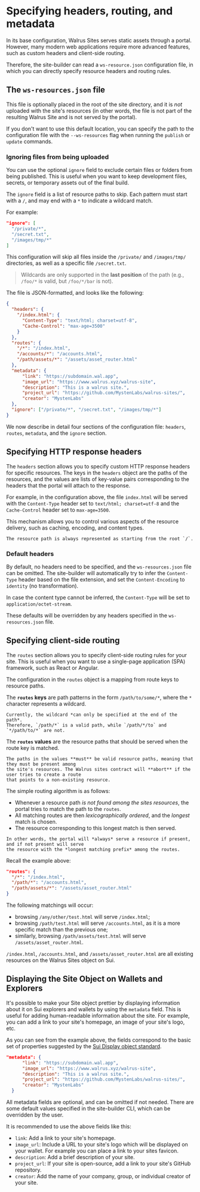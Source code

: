 # Specifying headers, routing, and metadata

In its base configuration, Walrus Sites serves static assets through a portal. However, many modern
web applications require more advanced features, such as custom headers and client-side routing.

Therefore, the site-builder can read a `ws-resource.json` configuration file, in which you can
directly specify resource headers and routing rules.

## The `ws-resources.json` file

This file is optionally placed in the root of the site directory, and it is *not* uploaded with the
site's resources (in other words, the file is not part of the resulting Walrus Site and is not
served by the portal).

If you don't want to use this default location, you can specify the path to the configuration file
with the `--ws-resources` flag when running the `publish` or `update` commands.

### Ignoring files from being uploaded

You can use the optional `ignore` field to exclude certain files or folders from being published.
This is useful when you want to keep development files, secrets, or temporary assets out of the final build.

The `ignore` field is a list of resource paths to skip. Each pattern must start with a `/`,
and may end with a `*` to indicate a wildcard match.

For example:

```json
"ignore": [
  "/private/*",
  "/secret.txt",
  "/images/tmp/*"
]
```

This configuration will skip all files inside the `/private/` and `/images/tmp/` directories,
as well as a specific file `/secret.txt`.

> Wildcards are only supported in the **last position** of the path (e.g., `/foo/*` is valid,
but `/foo/*/bar` is not).

The file is JSON-formatted, and looks like the following:

``` JSON
{
  "headers": {
    "/index.html": {
      "Content-Type": "text/html; charset=utf-8",
      "Cache-Control": "max-age=3500"
    }
  },
  "routes": {
    "/*": "/index.html",
    "/accounts/*": "/accounts.html",
    "/path/assets/*": "/assets/asset_router.html"
  },
  "metadata": {
      "link": "https://subdomain.wal.app",
      "image_url": "https://www.walrus.xyz/walrus-site",
      "description": "This is a walrus site.",
      "project_url": "https://github.com/MystenLabs/walrus-sites/",
      "creator": "MystenLabs"
  },
  "ignore": ["/private/*", "/secret.txt", "/images/tmp/*"]
}
```

We now describe in detail four sections of the configuration file: `headers`, `routes`,
`metadata`, and the `ignore` section.

## Specifying HTTP response headers

The `headers` section allows you to specify custom HTTP response headers for specific resources.
The keys in the `headers` object are the paths of the resources, and the values are lists of
key-value pairs corresponding to the headers that the portal will attach to the response.

For example, in the configuration above, the file `index.html` will be served with the
`Content-Type` header set to `text/html; charset=utf-8` and the `Cache-Control` header set to
`max-age=3500`.

This mechanism allows you to control various aspects of the resource delivery, such as caching,
encoding, and content types.

```admonish
The resource path is always represented as starting from the root `/`.
```

### Default headers

By default, no headers need to be specified, and the `ws-resources.json` file can be omitted. The
site-builder will automatically try to infer the `Content-Type` header based on the file extension,
and set the `Content-Encoding` to `identity` (no transformation).

In case the content type cannot be inferred, the `Content-Type` will be set to
`application/octet-stream`.

These defaults will be overridden by any headers specified in the `ws-resources.json` file.

## Specifying client-side routing

The `routes` section allows you to specify client-side routing rules for your site. This is useful
when you want to use a single-page application (SPA) framework, such as React or Angular.

The configuration in the `routes` object is a mapping from route keys to resource paths.

The **`routes` keys** are path patterns in the form `/path/to/some/*`, where the `*` character
represents a wildcard.

```admonish
Currently, the wildcard *can only be specified at the end of the path*.
Therefore, `/path/*` is a valid path, while `/path/*/to` and `*/path/to/*` are not.
```

The **`routes` values** are the resource paths that should be served when the route key is matched.

```admonish danger title="Important"
The paths in the values **must** be valid resource paths, meaning that they must be present among
the site's resources. The Walrus sites contract will **abort** if the user tries to create a route
that points to a non-existing resource.
```

The simple routing algorithm is as follows:

- Whenever a resource path *is not found among the sites resources*, the portal tries to match the
  path to the `routes`.
- All matching routes are then *lexicographically ordered*, and the *longest* match is chosen.
- The resource corresponding to this longest match is then served.

```admonish
In other words, the portal will *always* serve a resource if present, and if not present will serve
the resource with the *longest matching prefix* among the routes.
```

Recall the example above:

``` JSON
"routes": {
  "/*": "/index.html",
  "/path/*": "/accounts.html",
  "/path/assets/*": "/assets/asset_router.html"
}
```

The following matchings will occur:

- browsing `/any/other/test.html` will serve `/index.html`;
- browsing `/path/test.html` will serve `/accounts.html`, as it is a more specific match than the
  previous one;
- similarly, browsing `/path/assets/test.html` will serve `/assets/asset_router.html`.

`/index.html`, `/accounts.html`, and `/assets/asset_router.html` are all existing resources on the
Walrus Sites object on Sui.

## Displaying the Site Object on Wallets and Explorers

It's possible to make your Site object prettier by displaying information about it on Sui explorers
and wallets by using the `metadata` field. This is useful for adding human-readable information
about the site. For example, you can add a link to your site's homepage, an image of your site's
logo, etc.

As you can see from the example above, the fields correspond to the basic set of properties
suggested by the
[Sui Display object standard](https://docs.sui.io/standards/display#display-properties).

```JSON
"metadata": {
      "link": "https://subdomain.wal.app",
      "image_url": "https://www.walrus.xyz/walrus-site",
      "description": "This is a walrus site.",
      "project_url": "https://github.com/MystenLabs/walrus-sites/",
      "creator": "MystenLabs"
  }
```

All metadata fields are optional, and can be omitted if not needed. There are some default values
specified in the site-builder CLI, which can be overridden by the user.

It is recommended to use the above fields like this:

- `link`: Add a link to your site's homepage.
- `image_url`: Include a URL to your site's logo which will be displayed on your wallet. For
example you can place a link to your sites favicon.
- `description`: Add a brief description of your site.
- `project_url`: If your site is open-source, add a link to your site's GitHub repository.
- `creator`: Add the name of your company, group, or individual creator of your site.

